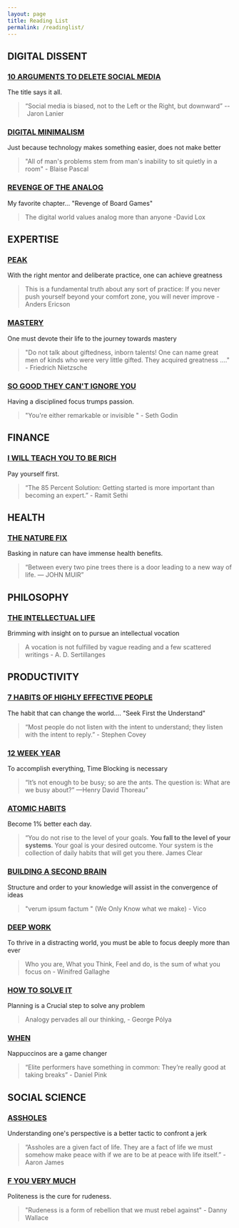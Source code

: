 ```yaml
---
layout: page
title: Reading List
permalink: /readinglist/
---
```

## DIGITAL DISSENT 

### [10 ARGUMENTS TO DELETE SOCIAL MEDIA](https://a.co/d/8gLtsxX)

The title says it all.

> “Social media is biased, not to the Left or the Right, but downward”  -- Jaron Lanier

### [DIGITAL MINIMALISM](https://a.co/d/imI94H0)

Just because technology makes something easier, does not make better

>"All of man's problems stem from man's inability to sit quietly in a room" - Blaise Pascal

### [REVENGE OF THE ANALOG](https://a.co/d/5UtDy4N)

My favorite chapter... "Revenge of Board Games"

>The digital world values analog more than anyone -David Lox

## EXPERTISE

### [PEAK](https://a.co/d/40STZOB)

With the right mentor and deliberate practice, one can achieve greatness

> This is a fundamental truth about any sort of practice: If you never push yourself beyond your comfort zone, you will never improve - Anders Ericson

### [MASTERY](https://a.co/d/9o8hgKl)

One must devote their life to the journey towards mastery

> "Do not talk about giftedness, inborn talents! One can name great men of kinds who were very little gifted.  They acquired greatness ...." - Friedrich Nietzsche

### [SO GOOD THEY CAN'T IGNORE YOU](https://www.amazon.com/Good-They-Cant-Ignore-You/dp/1455509124)

Having a disciplined focus trumps passion.

> "You're either remarkable or invisible " - Seth Godin

## FINANCE  

### [I WILL TEACH YOU TO BE RICH](https://a.co/d/3wNRqXQ)

Pay yourself first.

> “The 85 Percent Solution: Getting started is more important than becoming an expert.” - Ramit Sethi 


## HEALTH

### [THE NATURE FIX](https://a.co/d/1M4Mgbl)

Basking in nature can have immense health benefits.

> “Between every two pine trees there is a door leading to a new way of life. — JOHN MUIR”

## PHILOSOPHY

### [THE INTELLECTUAL LIFE](https://www.amazon.com/Intellectual-Life-Spirit-Conditions-Methods/dp/0813206464)

Brimming with insight on to pursue an intellectual vocation

> A vocation is not fulfilled by vague reading and a few scattered writings - A. D. Sertillanges

## PRODUCTIVITY

### [7 HABITS OF HIGHLY EFFECTIVE PEOPLE](https://a.co/d/3gHLCab)

The habit that can change the world.... "Seek First the Understand" 

> “Most people do not listen with the intent to understand; they listen with the intent to reply.” - Stephen Covey

### [12 WEEK YEAR](https://a.co/d/9MENCCe)

To accomplish everything, Time Blocking is necessary   

> “It’s not enough to be busy; so are the ants. The question is: What are we busy about?” —Henry David Thoreau”

### [ATOMIC HABITS](https://a.co/d/5As08A2)

Become 1% better each day.

> “You do not rise to the level of your goals. **You fall to the level of your systems**. Your goal is your desired outcome. Your system is the collection of daily habits that will get you there. 
> James Clear 

### [BUILDING A SECOND BRAIN](https://a.co/d/6aG4rNe)

Structure and order to your knowledge will assist in the convergence of ideas

> "verum ipsum factum " (We Only Know what we make) - Vico

### [DEEP WORK](https://www.amazon.com/Deep-Work-Focused-Success-Distracted/dp/1455586692)

To thrive in a distracting world, you must be able to focus deeply more than ever

>  Who you are, What you Think, Feel and do, is the sum of what you focus on - Winifred Gallaghe

### [HOW TO SOLVE IT](https://a.co/d/0ELrRQx)

Planning is a Crucial step to solve any problem

> Analogy pervades all our thinking, -  George Pólya

### [WHEN](https://a.co/d/eL0VBa6)

Nappuccinos are a game changer

> “Elite performers have something in common: They’re really good at taking breaks” - Daniel Pink


## SOCIAL SCIENCE

### [ASSHOLES](https://a.co/d/5oqiU8m)

Understanding one's perspective is a better tactic to confront a jerk 

>“Assholes are a given fact of life. They are a fact of life we must somehow make peace with if we are to be at peace with life itself.” - Aaron James

### [F YOU VERY MUCH](https://a.co/d/csEhlh9)

Politeness is the cure for rudeness.

> "Rudeness is a form of rebellion that we must rebel against" - Danny Wallace 